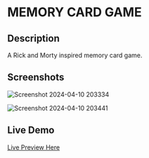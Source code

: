 # MEMORY CARD GAME

## Description
  A Rick and Morty inspired memory card game.

## Screenshots
![Screenshot 2024-04-10 203334](https://github.com/aimndz/memory-card-game/assets/112063710/ff3ed5af-df36-49cd-af56-62d14a1c5f5a)

![Screenshot 2024-04-10 203441](https://github.com/aimndz/memory-card-game/assets/112063710/78b62ecf-3f5c-4385-b73f-fb76f0b22542)

## Live Demo
[Live Preview Here](https://aimndz-memory-game.netlify.app/)
